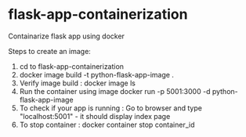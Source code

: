 # flask-app-containerization
Containarize flask app using docker 

Steps to create an image: 
1. cd to flask-app-containerization
2. docker image build -t python-flask-app-image .
3. Verify image build : docker image ls
4. Run the  container using image 
   docker run -p 5001:3000 -d python-flask-app-image
5. To check if your app is running : 
   Go to browser and type "localhost:5001" - it should display index page
6. To stop container : 
   docker container stop container_id
